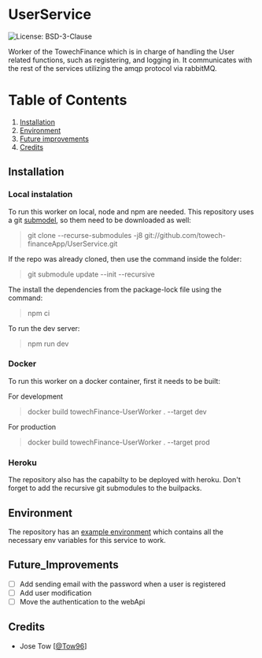 # UserService

![License: BSD-3-Clause](https://img.shields.io/github/license/towech-financeApp/UserService)

Worker of the TowechFinance which is in charge of handling the User related functions, such as registering, and logging in. It communicates with the rest of the services utilizing the amqp protocol via rabbitMQ.

# Table of Contents
1. [Installation](#Installation)
2. [Environment](#Environment)
3. [Future improvements](#Future_Improvements)
4. [Credits](#Credits)

## Installation

### Local instalation
To run this worker on local, node and npm are needed. This repository uses a git 
[submodel](https://github.com/towech-financeApp/Models), so them need to be downloaded 
as well: 

> git clone --recurse-submodules -j8 git://github.com/towech-financeApp/UserService.git

If the repo was already cloned, then use the command inside the folder:
> git submodule update --init --recursive

The install the dependencies from the package-lock file using the command:
> npm ci

To run the dev server:
> npm run dev

### Docker
To run this worker on a docker container, first it needs to be built:

For development
> docker build towechFinance-UserWorker . --target dev

For production
> docker build towechFinance-UserWorker . --target prod

### Heroku
The repository also has the capabilty to be deployed with heroku. Don't forget to add 
the recursive git submodules to the builpacks.

## Environment
The repository has an [example environment](/env.sample) which contains all the 
necessary env variables for this service to work.

## Future_Improvements
- [ ] Add sending email with the password when a user is registered
- [ ] Add user modification
- [ ] Move the authentication to the webApi

## Credits
- Jose Tow [[@Tow96](https://github.com/Tow96)]
